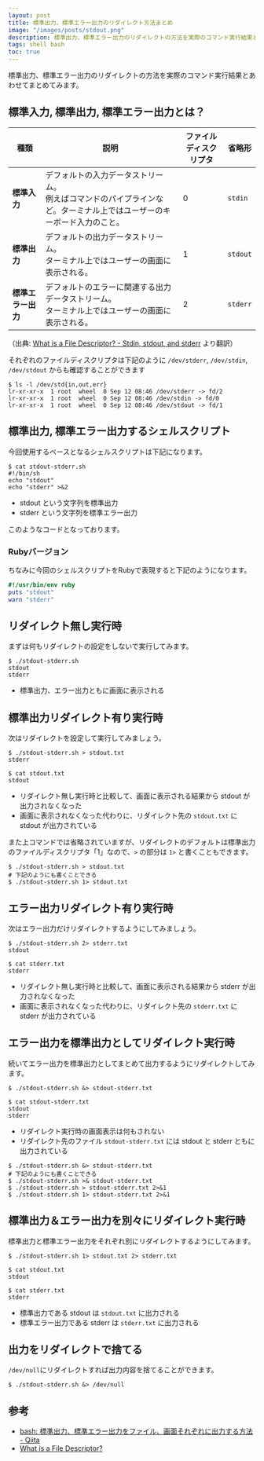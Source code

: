 ```yaml
---
layout: post
title: 標準出力、標準エラー出力のリダイレクト方法まとめ
image: "/images/posts/stdout.png"
description: 標準出力、標準エラー出力のリダイレクトの方法を実際のコマンド実行結果とあわせてまとめてみます。
tags: shell bash
toc: true
---
```


標準出力、標準エラー出力のリダイレクトの方法を実際のコマンド実行結果とあわせてまとめてみます。

## 標準入力, 標準出力, 標準エラー出力とは？

| 種類 | 説明 | ファイルディスクリプタ | 省略形 |
| - | - | - | - |
| **標準入力** | デフォルトの入力データストリーム。<br>例えばコマンドのパイプラインなど。ターミナル上ではユーザーのキーボード入力のこと。| 0 |  `stdin` |
| **標準出力** |デフォルトの出力データストリーム。<br>ターミナル上ではユーザーの画面に表示される。|  1 | `stdout`  |
| **標準エラー出力** | デフォルトのエラーに関連する出力データストリーム。<br>ターミナル上ではユーザーの画面に表示される。 | 2 |  `stderr` |

（出典: [What is a File Descriptor? - Stdin, stdout, and stderr](https://www.computerhope.com/jargon/f/file-descriptor.htm) より翻訳）

それぞれのファイルディスクリプタは下記のように `/dev/stderr`, `/dev/stdin`, `/dev/stdout` からも確認することができます

```console
$ ls -l /dev/std{in,out,err}
lr-xr-xr-x  1 root  wheel  0 Sep 12 08:46 /dev/stderr -> fd/2
lr-xr-xr-x  1 root  wheel  0 Sep 12 08:46 /dev/stdin -> fd/0
lr-xr-xr-x  1 root  wheel  0 Sep 12 08:46 /dev/stdout -> fd/1
```

## 標準出力, 標準エラー出力するシェルスクリプト

今回使用するベースとなるシェルスクリプトは下記になります。

```console
$ cat stdout-stderr.sh
#!/bin/sh
echo "stdout"
echo "stderr" >&2
```

- stdout という文字列を標準出力
- stderr という文字列を標準エラー出力

このようなコードとなっております。

### Rubyバージョン

ちなみに今回のシェルスクリプトをRubyで表現すると下記のようになります。

```rb
#!/usr/bin/env ruby
puts "stdout"
warn "stderr"
```

## リダイレクト無し実行時

まずは何もリダイレクトの設定をしないで実行してみます。

```console
$ ./stdout-stderr.sh
stdout
stderr
```

- 標準出力、エラー出力ともに画面に表示される

## 標準出力リダイレクト有り実行時

次はリダイレクトを設定して実行してみましょう。

```console
$ ./stdout-stderr.sh > stdout.txt
stderr

$ cat stdout.txt
stdout
```

- リダイレクト無し実行時と比較して、画面に表示される結果から stdout が出力されなくなった
- 画面に表示されなくなった代わりに、リダイレクト先の `stdout.txt` に stdout が出力されている

また上コマンドでは省略されていますが、リダイレクトのデフォルトは標準出力のファイルディスクリプタ「1」なので、`>` の部分は `1>` と書くこともできます。

```console
$ ./stdout-stderr.sh > stdout.txt
# 下記のようにも書くことできる
$ ./stdout-stderr.sh 1> stdout.txt
```

## エラー出力リダイレクト有り実行時

次はエラー出力だけリダイレクトするようにしてみましょう。

```console
$ ./stdout-stderr.sh 2> stderr.txt
stdout

$ cat stderr.txt
stderr
```

- リダイレクト無し実行時と比較して、画面に表示される結果から stderr が出力されなくなった
- 画面に表示されなくなった代わりに、リダイレクト先の `stderr.txt` に stderr が出力されている

## エラー出力を標準出力としてリダイレクト実行時

続いてエラー出力を標準出力としてまとめて出力するようにリダイレクトしてみます。

```console
$ ./stdout-stderr.sh &> stdout-stderr.txt

$ cat stdout-stderr.txt
stdout
stderr
```

- リダイレクト実行時の画面表示は何もされない
- リダイレクト先のファイル `stdout-stderr.txt` には stdout と stderr ともに出力されている

```console
$ ./stdout-stderr.sh &> stdout-stderr.txt
# 下記のようにも書くことできる
$ ./stdout-stderr.sh >& stdout-stderr.txt
$ ./stdout-stderr.sh > stdout-stderr.txt 2>&1
$ ./stdout-stderr.sh 1> stdout-stderr.txt 2>&1
```

## 標準出力＆エラー出力を別々にリダイレクト実行時

標準出力と標準エラー出力をそれぞれ別にリダイレクトするようにしてみます。

```console
$ ./stdout-stderr.sh 1> stdout.txt 2> stderr.txt

$ cat stdout.txt
stdout

$ cat stderr.txt
stderr
```

- 標準出力である stdout は `stdout.txt` に出力される
- 標準エラー出力である stderr は `stderr.txt` に出力される

## 出力をリダイレクトで捨てる

`/dev/null`にリダイレクトすれば出力内容を捨てることができます。

```console
$ ./stdout-stderr.sh &> /dev/null
```

## 参考

- [bash: 標準出力、標準エラー出力をファイル、画面それぞれに出力する方法 - Qiita](https://qiita.com/laikuaut/items/e1cc312ffc7ec2c872fc)
- [What is a File Descriptor?](https://www.computerhope.com/jargon/f/file-descriptor.htm)
